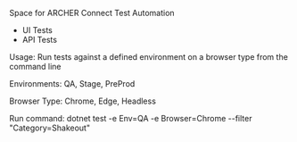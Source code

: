 Space for ARCHER Connect Test Automation
- UI Tests
- API Tests

Usage:
Run tests against a defined environment on a browser type from the command line 

Environments: QA, Stage, PreProd

Browser Type: Chrome, Edge, Headless

Run command: dotnet test -e Env=QA -e Browser=Chrome --filter "Category=Shakeout"
